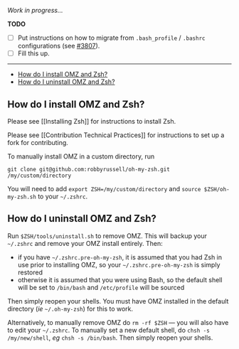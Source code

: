_Work in progress..._

**TODO**

- [ ] Put instructions on how to migrate from `.bash_profile` / `.bashrc` configurations (see 
    [#3807](https://github.com/robbyrussell/oh-my-zsh/issues/3807)).
- [ ] Fill this up.

---

- [How do I install OMZ and Zsh?](#how-do-i-install-omz-and-zsh)
- [How do I uninstall OMZ and Zsh?](#how-do-i-uninstall-omz-and-zsh)

## How do I install OMZ and Zsh?

Please see [[Installing Zsh]] for instructions to install Zsh.

Please see [[Contribution Technical Practices]] for instructions to set up a fork for contributing.

To manually install OMZ in a custom directory, run

```shell
git clone git@github.com:robbyrussell/oh-my-zsh.git /my/custom/directory
```

You will need to add `export ZSH=/my/custom/directory` and `source $ZSH/oh-my-zsh.sh` to your `~/.zshrc`.

## How do I uninstall OMZ and Zsh?

Run `$ZSH/tools/uninstall.sh` to remove OMZ. This will backup your `~/.zshrc` and remove your OMZ
install entirely. Then:
- if you have `~/.zshrc.pre-oh-my-zsh`, it is assumed that you had Zsh in use prior to installing OMZ,
so your `~/.zshrc.pre-oh-my-zsh` is simply restored
- otherwise it is assumed that you were using Bash, so the default shell will be set to `/bin/bash`
and `/etc/profile` will be sourced

Then simply reopen your shells. You must have OMZ installed in the default directory (_ie_ `~/.oh-my-zsh`)
for this to work.

Alternatively, to manually remove OMZ do `rm -rf $ZSH` — you will also have to edit your `~/.zshrc`.
To manually set a new default shell, do `chsh -s /my/new/shell`, _eg_ `chsh -s /bin/bash`. Then simply
reopen your shells.
